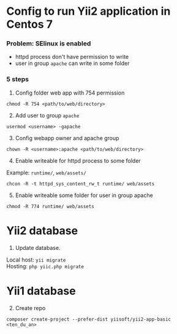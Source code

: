 Config to run Yii2 application in Centos 7
==============================

### Problem: SElinux is enabled
* httpd process don't have permission to write
* user in group `apache` can write in some folder

### 5 steps
1. Config folder web app with 754 permission

`chmod -R 754 <path/to/web/directory>`

2. Add user to group `apache`

`usermod <username> -gapache`

3. Config webapp owner and apache group

`chown -R <username>:apache <path/to/web/directory>`

4. Enable writeable for httpd process to some folder

Example: `runtime/`, `web/assets/`

`chcon -R -t httpd_sys_content_rw_t runtime/ web/assets`

5. Enable writeable some folder for user in group apache

`chmod -R 774 runtime/ web/assets`


Yii2 database
=============

1. Update database.

Local host: `yii migrate`
<br/>
Hosting: `php yiic.php migrate`

Yii1 database
=============

2. Create repo

`composer create-project --prefer-dist yiisoft/yii2-app-basic <ten_du_an>`

